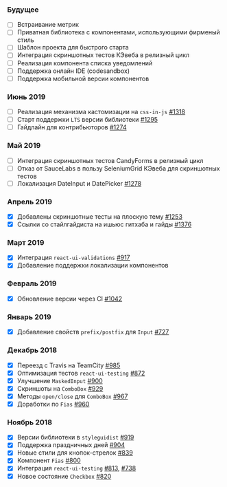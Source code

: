 ### Будущее

- [ ] Встраивание метрик
- [ ] Приватная библиотека с компонентами, использующими фирменый стиль
- [ ] Шаблон проекта для быстрого старта
- [ ] Интеграция скриншотных тестов КЭвеба в релизный цикл
- [ ] Реализация компонента списка уведомлений
- [ ] Поддержка онлайн IDE (codesandbox)
- [ ] Поддержка мобильной версии компонентов

### Июнь 2019

- [ ] Реализация механизма кастомизации на `css-in-js` [#1318](https://github.com/skbkontur/retail-ui/issues/1318) 
- [ ] Старт поддержки `LTS` версии библиотеки [#1295](https://github.com/skbkontur/retail-ui/issues/1295) 
- [ ] Гайдлайн для контрибьюторов [#1274](https://github.com/skbkontur/retail-ui/pull/1274)

### Май 2019

- [ ] Интеграция скриншотных тестов CandyForms в релизный цикл
- [ ] Отказ от SauceLabs в пользу SeleniumGrid КЭвеба для скриншотных тестов
- [ ] Локализация DateInput и DatePicker [#1278](https://github.com/skbkontur/retail-ui/pull/1278)

### Апрель 2019

- [x] Добавлены скриншотные тесты на плоскую тему [#1253](https://github.com/skbkontur/retail-ui/pull/1253)
- [x] Ссылки со стайлгайдиста на ишьюс гитхаба и гайды  [#1376](https://github.com/skbkontur/retail-ui/pull/1376)

### Март 2019

- [x] Интеграция `react-ui-validations` [#917](https://github.com/skbkontur/retail-ui/issues/917)
- [x] Добавление поддержки локализации компонентов

### Февраль 2019

- [x] Обновление версии через CI [#1042](https://github.com/skbkontur/retail-ui/issues/1042)

### Январь 2019

- [x] Добавление свойств `prefix/postfix` для `Input` [#727](https://github.com/skbkontur/retail-ui/issues/727)

### Декабрь 2018

- [x] Переезд с Travis на TeamCity [#985](https://github.com/skbkontur/retail-ui/issues/985)
- [x] Оптимизация тестов `react-ui-testing` [#872](https://github.com/skbkontur/retail-ui/issues/872)
- [x] Улучшение `MaskedInput` [#900](https://github.com/skbkontur/retail-ui/pull/900)
- [x] Скриншоты на `ComboBox` [#929](https://github.com/skbkontur/retail-ui/pull/929)
- [x] Методы `open/close` для `ComboBox` [#967](https://github.com/skbkontur/retail-ui/pull/967)
- [x] Доработки по `Fias` [#960](https://github.com/skbkontur/retail-ui/pull/960)

### Ноябрь 2018

- [x] Версии библиотеки в `styleguidist` [#919](https://github.com/skbkontur/retail-ui/pull/919)
- [x] Поддержка праздничных дней [#904](https://github.com/skbkontur/retail-ui/pull/904)
- [x] Новые стили для кнопок-стрелок [#839](https://github.com/skbkontur/retail-ui/pull/839)
- [x] Компонент `Fias` [#800](https://github.com/skbkontur/retail-ui/pull/800)
- [x] Интеграция `react-ui-testing` [#813](https://github.com/skbkontur/retail-ui/pull/813), [#738](https://github.com/skbkontur/retail-ui/pull/738)
- [x] Новое состояние `Checkbox` [#820](https://github.com/skbkontur/retail-ui/pull/820)
